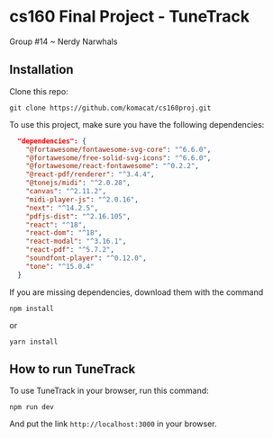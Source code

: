 # cs160 Final Project - TuneTrack
Group #14 ~ Nerdy Narwhals

## Installation

Clone this repo:
```
git clone https://github.com/komacat/cs160proj.git
```

To use this project, make sure you have the following dependencies:

```json
  "dependencies": {
    "@fortawesome/fontawesome-svg-core": "^6.6.0",
    "@fortawesome/free-solid-svg-icons": "^6.6.0",
    "@fortawesome/react-fontawesome": "^0.2.2",
    "@react-pdf/renderer": "^3.4.4",
    "@tonejs/midi": "^2.0.28",
    "canvas": "^2.11.2",
    "midi-player-js": "^2.0.16",
    "next": "^14.2.5",
    "pdfjs-dist": "^2.16.105",
    "react": "^18",
    "react-dom": "^18",
    "react-modal": "^3.16.1",
    "react-pdf": "^5.7.2",
    "soundfont-player": "^0.12.0",
    "tone": "^15.0.4"
  }
```

If you are missing dependencies, download them with the command
```
npm install
```
or 
```
yarn install
```

## How to run TuneTrack
To use TuneTrack in your browser, run this command:
```
npm run dev
```

And put the link `http://localhost:3000` in your browser.